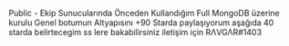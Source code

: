 Public - Ekip Sunucularında Önceden Kullandığım Full MongoDB üzerine kurulu Genel botumun Altyapısını +90 Starda paylaşıyorum aşağıda 40 starda belirtecegim ss lere bakabilirsiniz
iletişim için RΛVGΛR#1403
